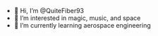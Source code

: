 - 👋 Hi, I’m @QuiteFiber93
- 👀 I’m interested in magic, music, and space
- 🌱 I’m currently learning aerospace engineering

<!---
QuiteFiber93/QuiteFiber93 is a ✨ special ✨ repository because its `README.md` (this file) appears on your GitHub profile.
You can click the Preview link to take a look at your changes.
--->
